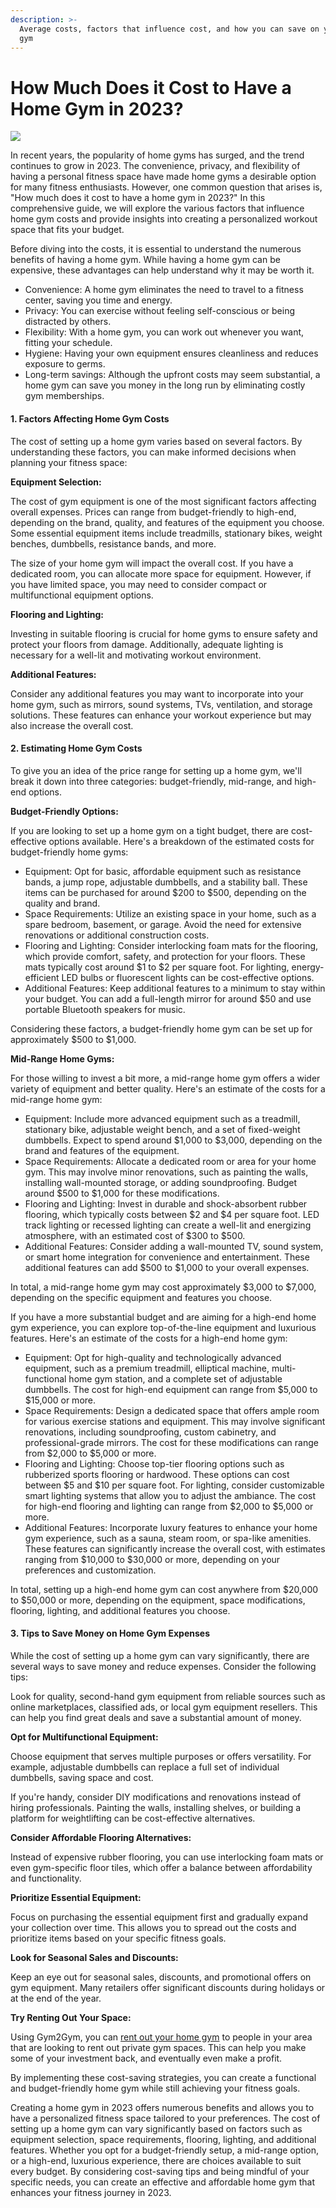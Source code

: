 ```yaml
---
description: >-
  Average costs, factors that influence cost, and how you can save on your home
  gym
---
```


# How Much Does it Cost to Have a Home Gym in 2023?



![](https://3134664324-files.gitbook.io/\~/files/v0/b/gitbook-x-prod.appspot.com/o/spaces%2FvvLv2WOJ6NR58qdXqSXM%2Fuploads%2FA15hsB7Vyurfac1YgmAE%2F0.jpeg?alt=media)

In recent years, the popularity of home gyms has surged, and the trend continues to grow in 2023. The convenience, privacy, and flexibility of having a personal fitness space have made home gyms a desirable option for many fitness enthusiasts. However, one common question that arises is, "How much does it cost to have a home gym in 2023?" In this comprehensive guide, we will explore the various factors that influence home gym costs and provide insights into creating a personalized workout space that fits your budget.

Before diving into the costs, it is essential to understand the numerous benefits of having a home gym. While having a home gym can be expensive, these advantages can help understand why it may be worth it.

* Convenience: A home gym eliminates the need to travel to a fitness center, saving you time and energy.
* Privacy: You can exercise without feeling self-conscious or being distracted by others.
* Flexibility: With a home gym, you can work out whenever you want, fitting your schedule.
* Hygiene: Having your own equipment ensures cleanliness and reduces exposure to germs.
* Long-term savings: Although the upfront costs may seem substantial, a home gym can save you money in the long run by eliminating costly gym memberships.

#### **1. Factors Affecting Home Gym Costs** <a href="#_s6echwm2rzid" id="_s6echwm2rzid"></a>

The cost of setting up a home gym varies based on several factors. By understanding these factors, you can make informed decisions when planning your fitness space:

**Equipment Selection:**

The cost of gym equipment is one of the most significant factors affecting overall expenses. Prices can range from budget-friendly to high-end, depending on the brand, quality, and features of the equipment you choose. Some essential equipment items include treadmills, stationary bikes, weight benches, dumbbells, resistance bands, and more.

The size of your home gym will impact the overall cost. If you have a dedicated room, you can allocate more space for equipment. However, if you have limited space, you may need to consider compact or multifunctional equipment options.

**Flooring and Lighting:**

Investing in suitable flooring is crucial for home gyms to ensure safety and protect your floors from damage. Additionally, adequate lighting is necessary for a well-lit and motivating workout environment.

**Additional Features:**

Consider any additional features you may want to incorporate into your home gym, such as mirrors, sound systems, TVs, ventilation, and storage solutions. These features can enhance your workout experience but may also increase the overall cost.

#### **2. Estimating Home Gym Costs** <a href="#_n7g22xf5ysrx" id="_n7g22xf5ysrx"></a>

To give you an idea of the price range for setting up a home gym, we'll break it down into three categories: budget-friendly, mid-range, and high-end options.

**Budget-Friendly Options:**

If you are looking to set up a home gym on a tight budget, there are cost-effective options available. Here's a breakdown of the estimated costs for budget-friendly home gyms:

* Equipment: Opt for basic, affordable equipment such as resistance bands, a jump rope, adjustable dumbbells, and a stability ball. These items can be purchased for around $200 to $500, depending on the quality and brand.
* Space Requirements: Utilize an existing space in your home, such as a spare bedroom, basement, or garage. Avoid the need for extensive renovations or additional construction costs.
* Flooring and Lighting: Consider interlocking foam mats for the flooring, which provide comfort, safety, and protection for your floors. These mats typically cost around $1 to $2 per square foot. For lighting, energy-efficient LED bulbs or fluorescent lights can be cost-effective options.
* Additional Features: Keep additional features to a minimum to stay within your budget. You can add a full-length mirror for around $50 and use portable Bluetooth speakers for music.

Considering these factors, a budget-friendly home gym can be set up for approximately $500 to $1,000.

**Mid-Range Home Gyms:**

For those willing to invest a bit more, a mid-range home gym offers a wider variety of equipment and better quality. Here's an estimate of the costs for a mid-range home gym:

* Equipment: Include more advanced equipment such as a treadmill, stationary bike, adjustable weight bench, and a set of fixed-weight dumbbells. Expect to spend around $1,000 to $3,000, depending on the brand and features of the equipment.
* Space Requirements: Allocate a dedicated room or area for your home gym. This may involve minor renovations, such as painting the walls, installing wall-mounted storage, or adding soundproofing. Budget around $500 to $1,000 for these modifications.
* Flooring and Lighting: Invest in durable and shock-absorbent rubber flooring, which typically costs between $2 and $4 per square foot. LED track lighting or recessed lighting can create a well-lit and energizing atmosphere, with an estimated cost of $300 to $500.
* Additional Features: Consider adding a wall-mounted TV, sound system, or smart home integration for convenience and entertainment. These additional features can add $500 to $1,000 to your overall expenses.

In total, a mid-range home gym may cost approximately $3,000 to $7,000, depending on the specific equipment and features you choose.

If you have a more substantial budget and are aiming for a high-end home gym experience, you can explore top-of-the-line equipment and luxurious features. Here's an estimate of the costs for a high-end home gym:

* Equipment: Opt for high-quality and technologically advanced equipment, such as a premium treadmill, elliptical machine, multi-functional home gym station, and a complete set of adjustable dumbbells. The cost for high-end equipment can range from $5,000 to $15,000 or more.
* Space Requirements: Design a dedicated space that offers ample room for various exercise stations and equipment. This may involve significant renovations, including soundproofing, custom cabinetry, and professional-grade mirrors. The cost for these modifications can range from $2,000 to $5,000 or more.
* Flooring and Lighting: Choose top-tier flooring options such as rubberized sports flooring or hardwood. These options can cost between $5 and $10 per square foot. For lighting, consider customizable smart lighting systems that allow you to adjust the ambiance. The cost for high-end flooring and lighting can range from $2,000 to $5,000 or more.
* Additional Features: Incorporate luxury features to enhance your home gym experience, such as a sauna, steam room, or spa-like amenities. These features can significantly increase the overall cost, with estimates ranging from $10,000 to $30,000 or more, depending on your preferences and customization.

In total, setting up a high-end home gym can cost anywhere from $20,000 to $50,000 or more, depending on the equipment, space modifications, flooring, lighting, and additional features you choose.

#### **3. Tips to Save Money on Home Gym Expenses** <a href="#_6u3u1vuj8oj7" id="_6u3u1vuj8oj7"></a>

While the cost of setting up a home gym can vary significantly, there are several ways to save money and reduce expenses. Consider the following tips:

Look for quality, second-hand gym equipment from reliable sources such as online marketplaces, classified ads, or local gym equipment resellers. This can help you find great deals and save a substantial amount of money.

**Opt for Multifunctional Equipment:**

Choose equipment that serves multiple purposes or offers versatility. For example, adjustable dumbbells can replace a full set of individual dumbbells, saving space and cost.

If you're handy, consider DIY modifications and renovations instead of hiring professionals. Painting the walls, installing shelves, or building a platform for weightlifting can be cost-effective alternatives.

**Consider Affordable Flooring Alternatives:**

Instead of expensive rubber flooring, you can use interlocking foam mats or even gym-specific floor tiles, which offer a balance between affordability and functionality.

**Prioritize Essential Equipment:**

Focus on purchasing the essential equipment first and gradually expand your collection over time. This allows you to spread out the costs and prioritize items based on your specific fitness goals.

**Look for Seasonal Sales and Discounts:**

Keep an eye out for seasonal sales, discounts, and promotional offers on gym equipment. Many retailers offer significant discounts during holidays or at the end of the year.

**Try Renting Out Your Space:**

Using Gym2Gym, you can [rent out your home gym](https://denver.gym2gym.com/profit-from-your-private-gym-how-to-monetize-a-fitness-space) to people in your area that are looking to rent out private gym spaces. This can help you make some of your investment back, and eventually even make a profit.

By implementing these cost-saving strategies, you can create a functional and budget-friendly home gym while still achieving your fitness goals.

Creating a home gym in 2023 offers numerous benefits and allows you to have a personalized fitness space tailored to your preferences. The cost of setting up a home gym can vary significantly based on factors such as equipment selection, space requirements, flooring, lighting, and additional features. Whether you opt for a budget-friendly setup, a mid-range option, or a high-end, luxurious experience, there are choices available to suit every budget. By considering cost-saving tips and being mindful of your specific needs, you can create an effective and affordable home gym that enhances your fitness journey in 2023.
